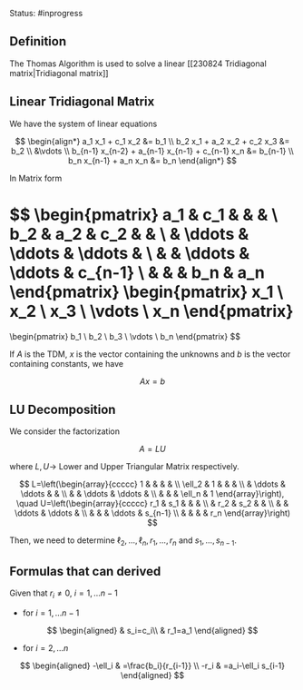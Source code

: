 Status: #inprogress 
## Definition
The Thomas Algorithm is used to solve a linear [[230824 Tridiagonal matrix|Tridiagonal matrix]]

## Linear Tridiagonal Matrix
We have the system of linear equations

$$
\begin{align*}
a_1 x_1 + c_1 x_2 &= b_1 \\
b_2 x_1 + a_2 x_2 + c_2 x_3 &= b_2 \\
&\vdots \\
b_{n-1} x_{n-2} + a_{n-1} x_{n-1} + c_{n-1} x_n &= b_{n-1} \\
b_n x_{n-1} + a_n x_n &= b_n
\end{align*}
$$

In Matrix form 

$$
\begin{pmatrix}
a_1 & c_1 & & & \\
b_2 & a_2 & c_2 & & \\
& \ddots & \ddots & \ddots & \\
& & \ddots & \ddots & c_{n-1} \\
& & & b_n & a_n
\end{pmatrix}
\begin{pmatrix}
x_1 \\
x_2 \\
x_3 \\
\vdots \\
x_n
\end{pmatrix}
=
\begin{pmatrix}
b_1 \\
b_2 \\
b_3 \\
\vdots \\
b_n
\end{pmatrix}
$$

If $A$ is the TDM, $x$ is the vector containing the unknowns and $b$ is the vector containing constants, we have

$$
{Ax=b}
$$

## LU Decomposition
We consider the factorization

$$
A=L U
$$

where $L,U \rightarrow$ Lower and Upper Triangular Matrix respectively.

$$
L=\left(\begin{array}{ccccc}
1 & & & & \\
\ell_2 & 1 & & & \\
& \ddots & \ddots & & \\
& & \ddots & \ddots & \\
& & & \ell_n & 1
\end{array}\right), \quad U=\left(\begin{array}{ccccc}
r_1 & s_1 & & & \\
& r_2 & s_2 & & \\
& & \ddots & \ddots & \\
& & & \ddots & s_{n-1} \\
& & & & r_n
\end{array}\right)
$$

Then, we need to determine $\ell_2, \ldots, \ell_n, r_1, \ldots, r_n$ and $s_1, \ldots, s_{n-1}$.
## Formulas that can derived
Given that $r_i\ne0$,  $i=1, \ldots n-1$
- for $i=1, \ldots n-1$
	
$$
\begin{aligned}
& s_i=c_i\\
& r_1=a_1
\end{aligned}
$$

- for $i=2, \ldots n$
	
$$
\begin{aligned}
-\ell_i & =\frac{b_i}{r_{i-1}} \\
-r_i & =a_i-\ell_i s_{i-1}
\end{aligned}
$$

